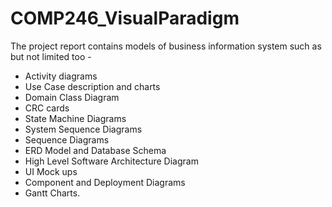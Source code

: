 # COMP246_VisualParadigm
The project report contains models of business information system such as but not limited too - 
- Activity diagrams
- Use Case description and charts
- Domain Class Diagram
- CRC cards
- State Machine Diagrams 
- System Sequence Diagrams
- Sequence Diagrams
- ERD Model and Database Schema
- High Level Software Architecture Diagram
- UI Mock ups
- Component and Deployment Diagrams 
- Gantt Charts. 
